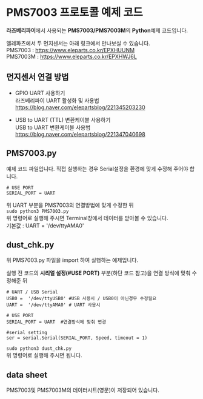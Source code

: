 
# PMS7003 프로토콜 예제 코드

**라즈베리파이**에서 사용되는 **PMS7003/PMS7003M**의 **Python**예제 코드입니다.  

엘레파츠에서 두 먼지센서는 아래 링크에서 만나보실 수 있습니다.  
PMS7003 : https://www.eleparts.co.kr/EPXHUUNM  
PMS7003M : https://www.eleparts.co.kr/EPXHWJ6L  


## 먼지센서 연결 방법

- GPIO UART 사용하기  
라즈베리파이 UART 활성화 및 사용법
https://blog.naver.com/elepartsblog/221345203230  
  
- USB to UART (TTL) 변환케이블 사용하기   
USB to UART 변환케이블 사용법  
https://blog.naver.com/elepartsblog/221347040698  
  
  
## PMS7003.py

예제 코드 파일입니다.
직접 실행하는 경우 Serial설정을 환경에 맞게 수정해 주어야 합니다.

```
# USE PORT  
SERIAL_PORT = UART  
```
위 UART 부분을 PMS7003의 연결방법에 맞게 수정한 뒤  
``sudo python3 PMS7003.py``  
위 명령어로 실행해 주시면 Terminal창에서 데이터를 받아볼 수 있습니다.  
기본값 : UART = '/dev/ttyAMA0'  



## dust_chk.py

위 PMS7003.py 파일을 import 하여 실행하는 예제입니다.  

실행 전 코드의 **시리얼 설정(#USE PORT)** 부분(하단 코드 참고)을 연결 방식에 맞춰 수정해준 뒤   
```
# UART / USB Serial
USB0 =  '/dev/ttyUSB0' #USB 사용시 / USB0이 아닌경우 수정필요 
UART =  '/dev/ttyAMA0' # UART 사용시  
  
# USE PORT  
SERIAL_PORT = UART  #연결방식에 맞춰 변경

#serial setting  
ser = serial.Serial(SERIAL_PORT, Speed, timeout = 1)  
```
``sudo python3 dust_chk.py``   
위 명령어로 실행해 주시면 됩니다.


## data sheet 
PMS7003및 PMS7003M의 데이터시트(영문)이 저장되어 있습니다.


